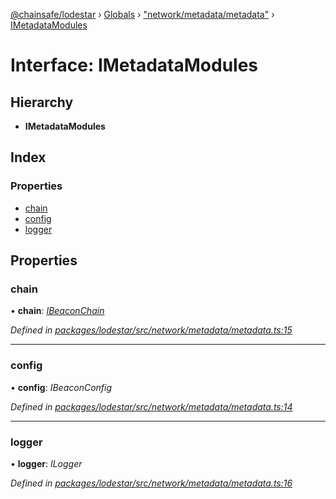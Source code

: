 [@chainsafe/lodestar](../README.md) › [Globals](../globals.md) › ["network/metadata/metadata"](../modules/_network_metadata_metadata_.md) › [IMetadataModules](_network_metadata_metadata_.imetadatamodules.md)

# Interface: IMetadataModules

## Hierarchy

* **IMetadataModules**

## Index

### Properties

* [chain](_network_metadata_metadata_.imetadatamodules.md#chain)
* [config](_network_metadata_metadata_.imetadatamodules.md#config)
* [logger](_network_metadata_metadata_.imetadatamodules.md#logger)

## Properties

###  chain

• **chain**: *[IBeaconChain](_chain_interface_.ibeaconchain.md)*

*Defined in [packages/lodestar/src/network/metadata/metadata.ts:15](https://github.com/ChainSafe/lodestar/blob/1c1c1df91/packages/lodestar/src/network/metadata/metadata.ts#L15)*

___

###  config

• **config**: *IBeaconConfig*

*Defined in [packages/lodestar/src/network/metadata/metadata.ts:14](https://github.com/ChainSafe/lodestar/blob/1c1c1df91/packages/lodestar/src/network/metadata/metadata.ts#L14)*

___

###  logger

• **logger**: *ILogger*

*Defined in [packages/lodestar/src/network/metadata/metadata.ts:16](https://github.com/ChainSafe/lodestar/blob/1c1c1df91/packages/lodestar/src/network/metadata/metadata.ts#L16)*
